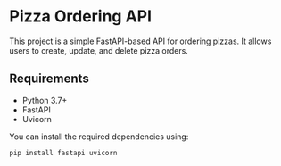 # Pizza Ordering API

This project is a simple FastAPI-based API for ordering pizzas. It allows users to create, update, and delete pizza orders.

## Requirements

- Python 3.7+
- FastAPI
- Uvicorn

You can install the required dependencies using:

```bash
pip install fastapi uvicorn
